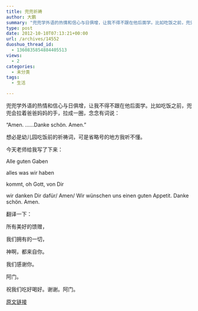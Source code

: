 ```yaml
---
title: 兜兜祈祷
author: 大鹏
summary: "兜兜学外语的热情和信心与日俱增，让我不得不跟在他后面学。比如吃饭之前，兜兜会拉着爸爸妈妈的手，拉成一圈，念念有词说："
type: post
date: 2012-10-10T07:13:21+00:00
url: /archives/14552
duoshuo_thread_id:
  - 1360835854884405513
views:
  - 2
categories:
  - 未分类
tags:
  - 生活

---
```

兜兜学外语的热情和信心与日俱增，让我不得不跟在他后面学。比如吃饭之前，兜兜会拉着爸爸妈妈的手，拉成一圈，念念有词说：
  
“Amen. &#8230;&#8230;Danke schön. Amen.”
  
想必是幼儿园吃饭前的祈祷词，可是省略号的地方我听不懂。
  
今天老师给我写了下来：
  
Alle guten Gaben
  
alles was wir haben
  
kommt, oh Gott, von Dir
  
wir danken Dir dafür/ Amen/ Wir wünschen uns einen guten Appetit. Danke schön. Amen.
  
翻译一下：
  
所有美好的馈赠，
  
我们拥有的一切，
  
神啊，都来自你。
  
我们感谢你。
  
阿门。
  
祝我们吃好喝好。谢谢。阿门。

[原文链接](http://dapengde.com/archives/14552)

